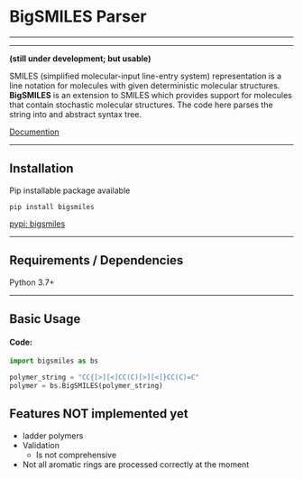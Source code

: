 # BigSMILES Parser

---
---


**(still under development; but usable)**

SMILES (simplified molecular-input line-entry system) representation is a line notation for molecules with 
given deterministic molecular structures. **BigSMILES** is an extension to SMILES which provides support for molecules 
that contain stochastic molecular structures. The code here parses the string into and abstract syntax tree.

[Documention]()







---

## Installation

Pip installable package available

`pip install bigsmiles`

[pypi: bigsmiles](https://pypi.org/project/bigsmiles/)


---

## Requirements / Dependencies
Python 3.7+


---

## Basic Usage

#### Code:
```python
import bigsmiles as bs

polymer_string = "CC{[>][<]CC(C)[>][<]}CC(C)=C"
polymer = bs.BigSMILES(polymer_string)
```


## Features NOT implemented yet
* ladder polymers
* Validation
  * Is not comprehensive
* Not all aromatic rings are processed correctly at the moment 

